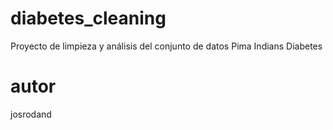 # diabetes_cleaning
Proyecto de limpieza y análisis del conjunto de datos Pima Indians Diabetes

# autor

josrodand
